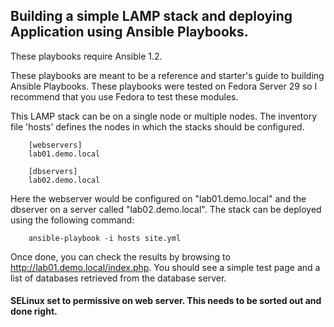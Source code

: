 Building a simple LAMP stack and deploying Application using Ansible Playbooks.
-------------------------------------------
These playbooks require Ansible 1.2.

These playbooks are meant to be a reference and starter's guide to building
Ansible Playbooks. These playbooks were tested on Fedora Server 29 so I recommend
that you use Fedora to test these modules.

This LAMP stack can be on a single node or multiple nodes. The inventory file
'hosts' defines the nodes in which the stacks should be configured.

        [webservers]
        lab01.demo.local

        [dbservers]
        lab02.demo.local

Here the webserver would be configured on "lab01.demo.local" and the dbserver on a
server called "lab02.demo.local". The stack can be deployed using the following
command:

        ansible-playbook -i hosts site.yml

Once done, you can check the results by browsing to http://lab01.demo.local/index.php.
You should see a simple test page and a list of databases retrieved from the
database server.

#### SELinux set to permissive on web server. This needs to be sorted out and done right.
